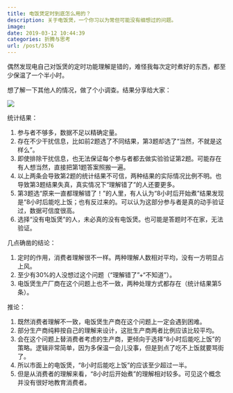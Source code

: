 ```yaml
---
title: 电饭煲定时到底怎么用的？
description: 关于电饭煲，一个你习以为常但可能没有细想过的问题。
image: 
date: 2019-03-12 10:44:39
categories: 折腾与思考
url: /post/3576
---
```


偶然发现电自己对饭煲的定时功能理解是错的，难怪我每次定时煮好的东西，都至少保温了一个半小时。

想了解一下其他人的情况，做了个小调查。结果分享给大家：

![](https://storageapi.fleek.co/0a3a8890-e65e-47ce-93d7-0442b9209d38-bucket/blog/posts/2019-03/2019-03-12%2010.14.16.jpg)

统计结果：

1. 参与者不够多，数据不足以精确定量。
2. 存在不少干扰信息，比如前2题选了不同结果，第3题却选了“当然，不就是这样么”。
3. 即使排除干扰信息，也无法保证每个参与者都去做实验验证第2题。可能存在有人想当然，直接把第1题答案照搬一遍。
4. 以上两条会导致第2题的统计结果不可信，两种结果的实际情况比例不明。也导致第3题结果失真，真实情况下“理解错了”的人还要更多。
5. 第3题选“原来一直都理解错了！”的人里，有人认为“8小时后开始煮”结果发现是“8小时后能吃上饭；也有反过来的。可以认为这部分参与者是真的动手验证过，数据可信度很高。
6. 选择“没有电饭煲”的人，未必真的没有电饭煲。也可能是答题时不在家，无法验证。

几点确凿的结论：

1. 定时的作用，消费者理解很不一样。两种理解人数相对平均，没有一方明显占上风。
2. 至少有30%的人没想过这个问题（“理解错了”+“不知道”）。
3. 电饭煲生产厂商在这个问题上也不一致，两种处理方式都存在（统计结果第5条）。

推论：

1. 既然消费者理解不一致，电饭煲生产商在这个问题上一定会遇到困难。
2. 部分生产商纯粹按自己的理解来设计，这批生产商两者比例应该比较平均。
3. 会在这个问题上替消费者考虑的生产商，更倾向于选择“8小时后能吃上饭”的策略。逻辑非常简单，因为多保温一会儿没事，但是到点了吃不上饭就要骂街了。
4. 所以市面上的电饭煲，“8小时后能吃上饭”的应该至少超过一半。
5. 但是从消费者的理解来看，“8小时后开始煮”的理解相对较多。可见这个概念并没有很好地教育消费者。